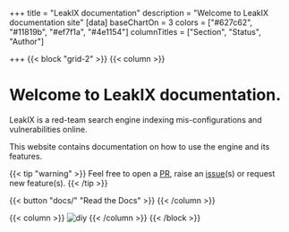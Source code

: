 +++
title = "LeakIX documentation"
description = "Welcome to LeakIX documentation site"
[data]
baseChartOn = 3
colors = ["#627c62", "#11819b", "#ef7f1a", "#4e1154"]
columnTitles = ["Section", "Status", "Author"]


+++
{{< block "grid-2" >}}
{{< column >}}

# Welcome to LeakIX documentation.

LeakIX is a red-team search engine indexing mis-configurations and vulnerabilities online.

This website contains documentation on how to use the engine and its features.

{{< tip "warning" >}}
Feel free to open a [PR](https://github.com/LeakIX/DocSite/pulls), raise an [issue](https://github.com/LeakIX/DocSite/issues/new/choose "Open a Github Issue")(s) or request new feature(s).
{{< /tip >}}

<!--
{{< tip >}}
You can generate diagrams, flowcharts, and piecharts from text in a similar manner as markdown using [mermaid](./docs/compose/mermaid/).

Or, [generate graphs, charts](docs/compose/graphs-charts-tables/#show-a-pie-doughnut--bar-chart-at-once) and tables from a csv, ~~or a json~~ file.
{{< /tip >}}
-->
{{< button "docs/" "Read the Docs" >}}
{{< /column >}}

{{< column >}}
![diy](/images/leakix-welcome.png)
{{< /column >}}
{{< /block >}}
